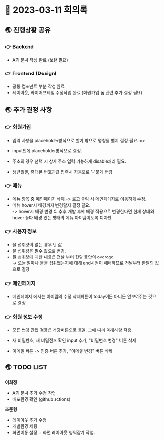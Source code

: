 # 📑 2023-03-11 회의록

## 🌏 진행상황 공유

### 👉 Backend

- API 문서 작성 완료 (보완 필요)

### 👉 Frontend (Design)

- 공통 컴포넌트 부분 작성 완료
- 레이아웃, 와이어프레임 수정작업 완료 (회원가입 폼 관련 추가 결정 필요)



## 🌏 추가 결정 사항

### 👉 회원가입

* 입력 사항을 placeholder방식으로 할지 밖으로 명칭을 뺄지 결정 필요. =>

* input안에 placeholder방식으로 결정.
* 주소의 경우 선택 시 상세 주소 입력 가능하게 disable처리 필요.
* 생년월일, 휴대폰 번호관련 입력시 자동으로 '-'붙게 변경



### 👉 메뉴

* 메뉴 항목 중 메인페이지 삭제 -> 로고 클릭 시 메인페이지로 이동하게 수정.
* 메뉴 hover시 배경까지 변경할지 결정 필요.<br/>-> hover시 배경 변경 X. 추후 개발 후에 배경 적용으로 변경한다면 현재 상태와 hover 둘다 배경 있는 형태의 메뉴 아이템이도록 디자인.



### 👉 사용자 정보

* 물 섭취량이 없는 경우 빈 값
* 물 섭취량은 필수 값으로 변경.
* 물 섭취량에 대한 내용은 전날 부터 한달 동안의 average<br/>-> 오늘 얼마나 물을 섭취했는지에 대해 end시점이 애매하므로 전날부터 한달의 값으로 결정



### 👉 메인페이지

* 메인페이지 에서는 아이템의 수정 삭제버튼이 today이든 아니든 안보여주는 것으로 결정



### 👉 회원 정보 수정

* 모든 변경 관련 검증은 저장버튼으로 통일. 그에 따라 아래사항 적용.

* 새 비밀번호, 새 비밀전호 확인 input 추가, "비밀번호 변경" 버튼 삭제
* 이메일 버튼 -> 인증 버튼 추가, "이메일 변경" 버튼 삭제



## 🌏 TODO LIST

**이희정**

- API 문서 추가 수정 작업
- 배포환경 확인 (github actions)

**조준형**

- 레이아웃 추가 수정
- 개발환경 세팅
- 화면이동 설정 + 화면 레이아웃 영역잡기 작업.